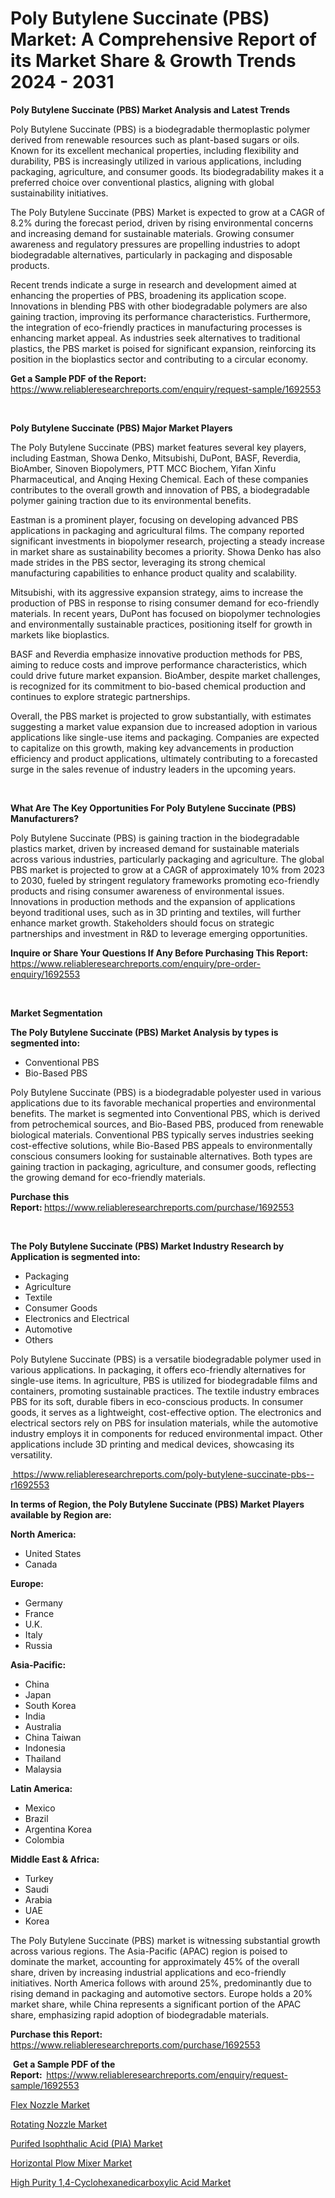 <p><h1>Poly Butylene Succinate (PBS) Market: A Comprehensive Report of its Market Share & Growth Trends 2024 - 2031</h1></p><p><strong>Poly Butylene Succinate (PBS) Market Analysis and Latest Trends</strong></p>
<p><p>Poly Butylene Succinate (PBS) is a biodegradable thermoplastic polymer derived from renewable resources such as plant-based sugars or oils. Known for its excellent mechanical properties, including flexibility and durability, PBS is increasingly utilized in various applications, including packaging, agriculture, and consumer goods. Its biodegradability makes it a preferred choice over conventional plastics, aligning with global sustainability initiatives.</p><p>The Poly Butylene Succinate (PBS) Market is expected to grow at a CAGR of 8.2% during the forecast period, driven by rising environmental concerns and increasing demand for sustainable materials. Growing consumer awareness and regulatory pressures are propelling industries to adopt biodegradable alternatives, particularly in packaging and disposable products. </p><p>Recent trends indicate a surge in research and development aimed at enhancing the properties of PBS, broadening its application scope. Innovations in blending PBS with other biodegradable polymers are also gaining traction, improving its performance characteristics. Furthermore, the integration of eco-friendly practices in manufacturing processes is enhancing market appeal. As industries seek alternatives to traditional plastics, the PBS market is poised for significant expansion, reinforcing its position in the bioplastics sector and contributing to a circular economy.</p></p>
<p><strong>Get a Sample PDF of the Report:&nbsp;</strong> <a href="https://www.reliableresearchreports.com/enquiry/request-sample/1692553?utm_campaign=38&utm_medium=2&utm_source=Github&utm_content=ia&utm_term=20102024&utm_id=poly-butylene-succinate-pbs">https://www.reliableresearchreports.com/enquiry/request-sample/1692553</a></p>
<p>&nbsp;</p>
<p><strong>Poly Butylene Succinate (PBS) Major Market Players</strong></p>
<p><p>The Poly Butylene Succinate (PBS) market features several key players, including Eastman, Showa Denko, Mitsubishi, DuPont, BASF, Reverdia, BioAmber, Sinoven Biopolymers, PTT MCC Biochem, Yifan Xinfu Pharmaceutical, and Anqing Hexing Chemical. Each of these companies contributes to the overall growth and innovation of PBS, a biodegradable polymer gaining traction due to its environmental benefits.</p><p>Eastman is a prominent player, focusing on developing advanced PBS applications in packaging and agricultural films. The company reported significant investments in biopolymer research, projecting a steady increase in market share as sustainability becomes a priority. Showa Denko has also made strides in the PBS sector, leveraging its strong chemical manufacturing capabilities to enhance product quality and scalability.</p><p>Mitsubishi, with its aggressive expansion strategy, aims to increase the production of PBS in response to rising consumer demand for eco-friendly materials. In recent years, DuPont has focused on biopolymer technologies and environmentally sustainable practices, positioning itself for growth in markets like bioplastics.</p><p>BASF and Reverdia emphasize innovative production methods for PBS, aiming to reduce costs and improve performance characteristics, which could drive future market expansion. BioAmber, despite market challenges, is recognized for its commitment to bio-based chemical production and continues to explore strategic partnerships.</p><p>Overall, the PBS market is projected to grow substantially, with estimates suggesting a market value expansion due to increased adoption in various applications like single-use items and packaging. Companies are expected to capitalize on this growth, making key advancements in production efficiency and product applications, ultimately contributing to a forecasted surge in the sales revenue of industry leaders in the upcoming years.</p></p>
<p>&nbsp;</p>
<p><strong>What Are The Key Opportunities For Poly Butylene Succinate (PBS) Manufacturers?</strong></p>
<p><p>Poly Butylene Succinate (PBS) is gaining traction in the biodegradable plastics market, driven by increased demand for sustainable materials across various industries, particularly packaging and agriculture. The global PBS market is projected to grow at a CAGR of approximately 10% from 2023 to 2030, fueled by stringent regulatory frameworks promoting eco-friendly products and rising consumer awareness of environmental issues. Innovations in production methods and the expansion of applications beyond traditional uses, such as in 3D printing and textiles, will further enhance market growth. Stakeholders should focus on strategic partnerships and investment in R&D to leverage emerging opportunities.</p></p>
<p><strong>Inquire or Share Your Questions If Any Before Purchasing This Report:</strong> <a href="https://www.reliableresearchreports.com/enquiry/pre-order-enquiry/1692553?utm_campaign=38&utm_medium=2&utm_source=Github&utm_content=ia&utm_term=20102024&utm_id=poly-butylene-succinate-pbs">https://www.reliableresearchreports.com/enquiry/pre-order-enquiry/1692553</a></p>
<p>&nbsp;</p>
<p><strong>Market Segmentation</strong></p>
<p><strong>The Poly Butylene Succinate (PBS) Market Analysis by types is segmented into:</strong></p>
<p><ul><li>Conventional PBS</li><li>Bio-Based PBS</li></ul></p>
<p><p>Poly Butylene Succinate (PBS) is a biodegradable polyester used in various applications due to its favorable mechanical properties and environmental benefits. The market is segmented into Conventional PBS, which is derived from petrochemical sources, and Bio-Based PBS, produced from renewable biological materials. Conventional PBS typically serves industries seeking cost-effective solutions, while Bio-Based PBS appeals to environmentally conscious consumers looking for sustainable alternatives. Both types are gaining traction in packaging, agriculture, and consumer goods, reflecting the growing demand for eco-friendly materials.</p></p>
<p><strong>Purchase this Report:&nbsp;</strong><a href="https://www.reliableresearchreports.com/purchase/1692553?utm_campaign=38&utm_medium=2&utm_source=Github&utm_content=ia&utm_term=20102024&utm_id=poly-butylene-succinate-pbs">https://www.reliableresearchreports.com/purchase/1692553</a></p>
<p>&nbsp;</p>
<p><strong>The Poly Butylene Succinate (PBS) Market Industry Research by Application is segmented into:</strong></p>
<p><ul><li>Packaging</li><li>Agriculture</li><li>Textile</li><li>Consumer Goods</li><li>Electronics and Electrical</li><li>Automotive</li><li>Others</li></ul></p>
<p><p>Poly Butylene Succinate (PBS) is a versatile biodegradable polymer used in various applications. In packaging, it offers eco-friendly alternatives for single-use items. In agriculture, PBS is utilized for biodegradable films and containers, promoting sustainable practices. The textile industry embraces PBS for its soft, durable fibers in eco-conscious products. In consumer goods, it serves as a lightweight, cost-effective option. The electronics and electrical sectors rely on PBS for insulation materials, while the automotive industry employs it in components for reduced environmental impact. Other applications include 3D printing and medical devices, showcasing its versatility.</p></p>
<p><a href="https://www.reliableresearchreports.com/poly-butylene-succinate-pbs--r1692553?utm_campaign=38&utm_medium=2&utm_source=Github&utm_content=ia&utm_term=20102024&utm_id=poly-butylene-succinate-pbs">&nbsp;https://www.reliableresearchreports.com/poly-butylene-succinate-pbs--r1692553</a></p>
<p><strong>In terms of Region, the Poly Butylene Succinate (PBS) Market Players available by Region are:</strong></p>
<p>
    <p> <strong> North America: </strong>
        <ul>
            <li>United States</li>
            <li>Canada</li>
        </ul>
        </p> 
    <p> <strong> Europe: </strong>
        <ul>
            <li>Germany</li>
            <li>France</li>
            <li>U.K.</li>
            <li>Italy</li>
            <li>Russia</li>
        </ul>
        </p> 
    <p> <strong> Asia-Pacific: </strong>
        <ul>
            <li>China</li>
            <li>Japan</li>
            <li>South Korea</li>
            <li>India</li>
            <li>Australia</li>
            <li>China Taiwan</li>
            <li>Indonesia</li>
            <li>Thailand</li>
            <li>Malaysia</li>
        </ul>
        </p> 
    <p> <strong> Latin America: </strong>
        <ul>
            <li>Mexico</li>
            <li>Brazil</li>
            <li>Argentina Korea</li>
            <li>Colombia</li>
        </ul>
        </p> 
    <p> <strong> Middle East & Africa: </strong>
        <ul>
            <li>Turkey</li>
            <li>Saudi</li>
            <li>Arabia</li>
            <li>UAE</li>
            <li>Korea</li>
        </ul>
    </p>
    </p>
<p><p>The Poly Butylene Succinate (PBS) market is witnessing substantial growth across various regions. The Asia-Pacific (APAC) region is poised to dominate the market, accounting for approximately 45% of the overall share, driven by increasing industrial applications and eco-friendly initiatives. North America follows with around 25%, predominantly due to rising demand in packaging and automotive sectors. Europe holds a 20% market share, while China represents a significant portion of the APAC share, emphasizing rapid adoption of biodegradable materials.</p></p>
<p><strong>Purchase this Report: </strong><a href="https://www.reliableresearchreports.com/purchase/1692553?utm_campaign=38&utm_medium=2&utm_source=Github&utm_content=ia&utm_term=20102024&utm_id=poly-butylene-succinate-pbs">https://www.reliableresearchreports.com/purchase/1692553</a></p>
<p>&nbsp;<strong>Get a Sample PDF of the Report:&nbsp;&nbsp;</strong><a href="https://www.reliableresearchreports.com/enquiry/request-sample/1692553?utm_campaign=38&utm_medium=2&utm_source=Github&utm_content=ia&utm_term=20102024&utm_id=poly-butylene-succinate-pbs">https://www.reliableresearchreports.com/enquiry/request-sample/1692553</a></p>
<p><strong></strong></p>
<p><p><a href="https://www.linkedin.com/pulse/flex-nozzle-market-revolution-size-share-emerging-trends-2024--jz3gc?utm_campaign=38&utm_medium=2&utm_source=Github&utm_content=ia&utm_term=20102024&utm_id=poly-butylene-succinate-pbs">Flex Nozzle Market</a></p><p><a href="https://www.linkedin.com/pulse/investment-opportunities-rotating-nozzle-sector-risk-analysis-kegtc?utm_campaign=38&utm_medium=2&utm_source=Github&utm_content=ia&utm_term=20102024&utm_id=poly-butylene-succinate-pbs">Rotating Nozzle Market</a></p><p><a href="https://github.com/hegwervaemeruk/Market-Research-Report-List-1/blob/main/purifed-isophthalic-acid-pia-market.md?utm_campaign=38&utm_medium=2&utm_source=Github&utm_content=ia&utm_term=20102024&utm_id=poly-butylene-succinate-pbs">Purifed Isophthalic Acid (PIA) Market</a></p><p><a href="https://issuu.com/reportprime-2/docs/horizontal-plow-mixer-market-size-2_16c8fc439fc8f7?utm_campaign=38&utm_medium=2&utm_source=Github&utm_content=ia&utm_term=20102024&utm_id=poly-butylene-succinate-pbs">Horizontal Plow Mixer Market</a></p><p><a href="https://github.com/mac1evjen/Market-Research-Report-List-1/blob/main/high-purity-14-cyclohexanedicarboxylic-acid-market.md?utm_campaign=38&utm_medium=2&utm_source=Github&utm_content=ia&utm_term=20102024&utm_id=poly-butylene-succinate-pbs">High Purity 1,4-Cyclohexanedicarboxylic Acid Market</a></p></p>